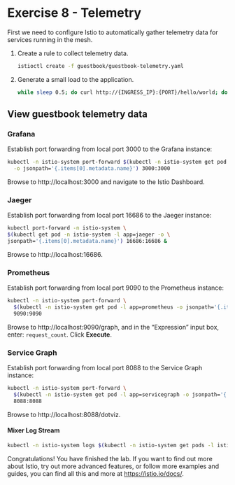 # Exercise 8 - Telemetry

First we need to configure Istio to automatically gather telemetry data for services running in the mesh.

1. Create a rule to collect telemetry data.

    ```sh
    istioctl create -f guestbook/guestbook-telemetry.yaml
    ```
2. Generate a small load to the application.

    ```sh
    while sleep 0.5; do curl http://{INGRESS_IP}:{PORT}/hello/world; done
    ```

## View guestbook telemetry data

### Grafana
Establish port forwarding from local port 3000 to the Grafana instance:
```sh
kubectl -n istio-system port-forward $(kubectl -n istio-system get pod -l app=grafana \
  -o jsonpath='{.items[0].metadata.name}') 3000:3000
```

Browse to http://localhost:3000 and navigate to the Istio Dashboard.

### Jaeger
Establish port forwarding from local port 16686 to the Jaeger instance:
```sh
kubectl port-forward -n istio-system \
$(kubectl get pod -n istio-system -l app=jaeger -o \
jsonpath='{.items[0].metadata.name}') 16686:16686 &
```

Browse to http://localhost:16686.

### Prometheus
Establish port forwarding from local port 9090 to the Prometheus instance:
```sh
kubectl -n istio-system port-forward \
  $(kubectl -n istio-system get pod -l app=prometheus -o jsonpath='{.items[0].metadata.name}') \
  9090:9090
```

Browse to http://localhost:9090/graph, and in the “Expression” input box, enter: `request_count`. Click **Execute**.


### Service Graph
Establish port forwarding from local port 8088 to the Service Graph instance:
```sh
kubectl -n istio-system port-forward \
  $(kubectl -n istio-system get pod -l app=servicegraph -o jsonpath='{.items[0].metadata.name}') \
  8088:8088
```

Browse to http://localhost:8088/dotviz.

#### Mixer Log Stream

```sh
kubectl -n istio-system logs $(kubectl -n istio-system get pods -l istio=mixer -o jsonpath='{.items[0].metadata.name}') mixer | grep \"instance\":\"newlog.logentry.istio-system\"
```

Congratulations! You have finished the lab. If you want to find out more about Istio, try out more advanced features, or follow more examples and guides, you can find all this and more at https://istio.io/docs/.
